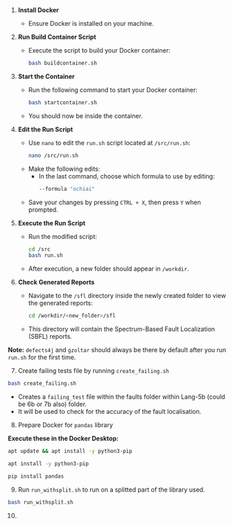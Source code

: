 1. **Install Docker**

   - Ensure Docker is installed on your machine.

2. **Run Build Container Script**

   - Execute the script to build your Docker container:
     ```bash
     bash buildcontainer.sh
     ```

3. **Start the Container**

   - Run the following command to start your Docker container:
     ```bash
     bash startcontainer.sh
     ```
   - You should now be inside the container.

4. **Edit the Run Script**

   - Use `nano` to edit the `run.sh` script located at `/src/run.sh`:
     ```bash
     nano /src/run.sh
     ```
   - Make the following edits:
     - In the last command, choose which formula to use by editing:
       ```bash
       --formula "ochiai"
       ```
   - Save your changes by pressing `CTRL + X`, then press `Y` when prompted.

5. **Execute the Run Script**

   - Run the modified script:
     ```bash
     cd /src
     bash run.sh
     ```
   - After execution, a new folder should appear in `/workdir`.

6. **Check Generated Reports**
   - Navigate to the `/sfl` directory inside the newly created folder to view the generated reports:
     ```bash
     cd /workdir/<new_folder>/sfl
     ```
   - This directory will contain the Spectrum-Based Fault Localization (SBFL) reports.

**Note:** `defects4j` and `gzoltar` should always be there by default after you run `run.sh` for the first time.

7. Create failing tests file by running `create_failing.sh`

```bash
bash create_failing.sh
```

   - Creates a `failing_test` file within the faults folder within Lang-5b (could be 6b or 7b also) folder.
   - It will be used to check for the accuracy of the fault localisation.

8. Prepare Docker for `pandas` library

**Execute these in the Docker Desktop:**
```bash
apt update && apt install -y python3-pip
```

```bash
apt install -y python3-pip
```

```bash
pip install pandas
```

9. Run `run_withsplit.sh` to run on a splitted part of the library used.

```bash
bash run_withsplit.sh
```

10. 

